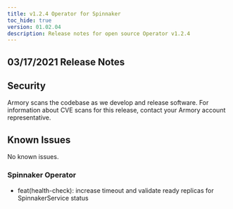```yaml
---
title: v1.2.4 Operator for Spinnaker
toc_hide: true
version: 01.02.04
description: Release notes for open source Operator v1.2.4
---
```


## 03/17/2021 Release Notes

## Security

Armory scans the codebase as we develop and release software. For information about CVE scans for this release, contact your Armory account representative.

## Known Issues
No known issues.

### Spinnaker Operator

* feat(health-check): increase timeout and validate ready replicas for SpinnakerService status
